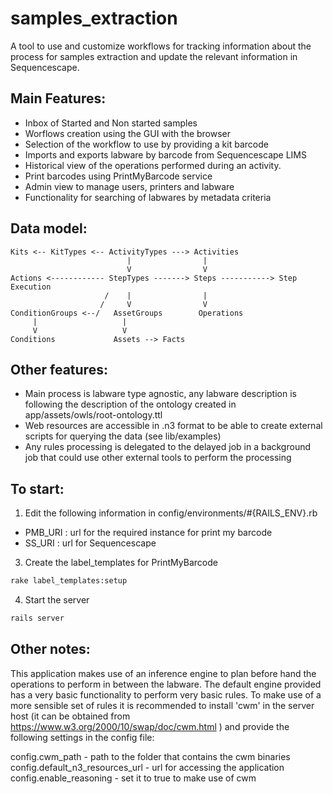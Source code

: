 # samples_extraction

A tool to use and customize workflows for tracking information about the
process for samples extraction and update the relevant information in 
Sequencescape.

## Main Features:

- Inbox of Started and Non started samples
- Worflows creation using the GUI with the browser
- Selection of the workflow to use by providing a kit barcode
- Imports and exports labware by barcode from Sequencescape LIMS
- Historical view of the operations performed during an activity.
- Print barcodes using PrintMyBarcode service
- Admin view to manage users, printers and labware
- Functionality for searching of labwares by metadata criteria

## Data model:
```text
Kits <-- KitTypes <-- ActivityTypes ---> Activities   
                          |                |
                          V                V
Actions <------------ StepTypes -------> Steps -----------> Step Execution
                     /    |                |
                    /     V                V
ConditionGroups <--/   AssetGroups        Operations
     |                   |
     V                   V
Conditions             Assets --> Facts
```

## Other features:

- Main process is labware type agnostic, any labware description is following 
the description of the ontology created in app/assets/owls/root-ontology.ttl
- Web resources are accessible in .n3 format to be able to create external
scripts for querying the data (see lib/examples)
- Any rules processing is delegated to the delayed job in a background job that
could use other external tools to perform the processing

## To start:
1. Edit the following information in config/environments/#{RAILS_ENV}.rb 
 - PMB_URI : url for the required instance for print my barcode
 - SS_URI : url for Sequencescape

3. Create the label_templates for PrintMyBarcode 
```bash
rake label_templates:setup
```
4. Start the server
```bash
rails server
```

## Other notes:
This application makes use of an inference engine to plan before hand the operations to perform in between the labware. The default engine provided has a very basic functionality to perform very basic rules. To make use of a more sensible set of rules it is recommended to install 'cwm' in the server host (it can be obtained from https://www.w3.org/2000/10/swap/doc/cwm.html ) and provide the following settings in the config file:

  config.cwm_path - path to the folder that contains the cwm binaries
  config.default_n3_resources_url - url for accessing the application
  config.enable_reasoning - set it to true to make use of cwm
